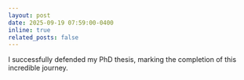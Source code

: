 ```yaml
---
layout: post
date: 2025-09-19 07:59:00-0400
inline: true
related_posts: false
---
```

I successfully defended my PhD thesis, marking the completion of this incredible journey.